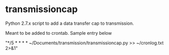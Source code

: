 transmissioncap
===============

Python 2.7.x script to add a data transfer cap to transmission.

Meant to be added to crontab. Sample entry below

"*/5 * * * * ~/Documents/transmission/transmissioncap.py >> ~/cronlog.txt 2>&1"
